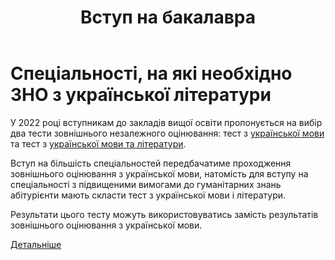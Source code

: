 ﻿---
title: Вступ на бакалавра
---

# Спеціальності, на які необхідно ЗНО з української літератури

У 2022 році вступникам до закладів вищої освіти пропонується на вибір два тести зовнішнього незалежного оцінювання: тест з [української мови](http://osvita.ua/test/training/77029/) та тест з [української мови та літератури](http://osvita.ua/test/training/5013/).

Вступ на більшість спеціальностей передбачатиме проходження зовнішнього оцінювання з української мови, натомість для вступу на спеціальності з підвищеними вимогами до гуманітарних знань абітурієнти мають скласти тест з української мови і літератури.

Результати цього тесту можуть використовуватись замість результатів зовнішнього оцінювання з української мови.

[Детальніше](http://osvita.ua/consultations/76640/)